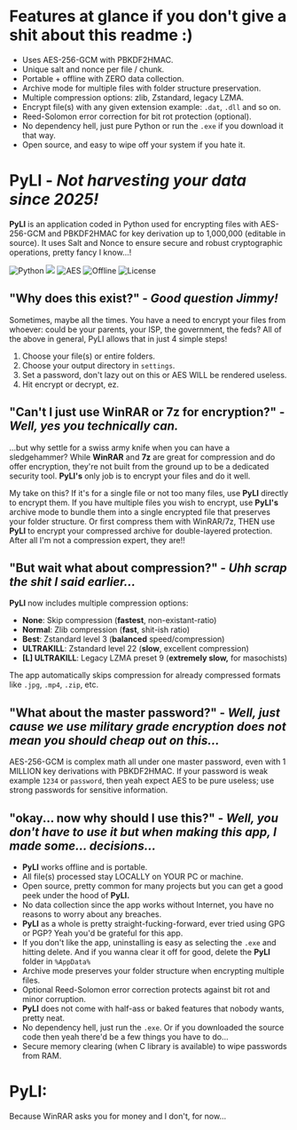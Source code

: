 # Features at glance if you don't give a shit about this readme :)
- Uses AES-256-GCM with PBKDF2HMAC.
- Unique salt and nonce per file / chunk.
- Portable + offline with ZERO data collection.
- Archive mode for multiple files with folder structure preservation.
- Multiple compression options: zlib, Zstandard, legacy LZMA.
- Encrypt file(s) with any given extension example: `.dat`, `.dll` and so on.
- Reed-Solomon error correction for bit rot protection (optional).
- No dependency hell, just pure Python or run the `.exe` if you download it that way.
- Open source, and easy to wipe off your system if you hate it.

# **PyLI** - *Not harvesting your data since 2025!*
**PyLI** is an application coded in Python used for encrypting files with AES-256-GCM and PBKDF2HMAC for key derivation up to
1,000,000 (editable in source). It uses Salt and Nonce to ensure secure and robust cryptographic operations, pretty fancy I know...!

![Python](https://img.shields.io/badge/Python-3.12-blue?logo=python&logoColor=white)
![](https://img.shields.io/badge/C-Library-darkblue?logo=c&logoColor=white)
![AES](https://img.shields.io/badge/Encryption-AES--256--GCM-green?logo=lock&logoColor=white)
![Offline](https://img.shields.io/badge/100%25-Offline-important)
![License](https://img.shields.io/badge/License-MIT-orange)

## "Why does this exist?" - *Good question Jimmy!*
Sometimes, maybe all the times. You have a need to encrypt your files from whoever: could be your parents, your ISP, the government, the feds?
All of the above in general, PyLI allows that in just 4 simple steps!
1. Choose your file(s) or entire folders.
2. Choose your output directory in `settings`.
3. Set a password, don't lazy out on this or AES WILL be rendered useless.
4. Hit encrypt or decrypt, ez.

## "Can't I just use WinRAR or 7z for encryption?" - *Well, yes you technically can.*
...but why settle for a swiss army knife when you can have a sledgehammer? While **WinRAR** and **7z** are great for compression and
do offer encryption, they're not built from the ground up to be a dedicated security tool.
**PyLI's** only job is to encrypt your files and do it well.

My take on this?
If it's for a single file or not too many files, use **PyLI** directly to encrypt them.
If you have multiple files you wish to encrypt, use **PyLI's** archive mode to bundle them into a single encrypted file that preserves your folder structure. Or first compress them with WinRAR/7z, THEN use **PyLI** to encrypt your compressed archive for double-layered protection. After all I'm not a compression expert, they are!!

## "But wait what about compression?" - *Uhh scrap the shit I said earlier...*
**PyLI** now includes multiple compression options:
- **None**: Skip compression (**fastest**, non-existant-ratio)
- **Normal**: Zlib compression (**fast**, shit-ish ratio)  
- **Best**: Zstandard level 3 (**balanced** speed/compression)
- **ULTRAKILL**: Zstandard level 22 (**slow**, excellent compression)
- **[L] ULTRAKILL**: Legacy LZMA preset 9 (**extremely slow,** for masochists)

The app automatically skips compression for already compressed formats like `.jpg`, `.mp4`, `.zip`, etc.

## "What about the master password?" - *Well, just cause we use military grade encryption does not mean you should cheap out on this...*
AES-256-GCM is complex math all under one master password, even with 1 MILLION key derivations with PBKDF2HMAC. If your password is weak
example `1234` or `password`, then yeah expect AES to be pure useless; use strong passwords for sensitive information.

## "okay... now why should I use this?" - *Well, you don't have to use it but when making this app, I made some… decisions…*
- **PyLI** works offline and is portable.
- All file(s) processed stay LOCALLY on YOUR PC or machine.
- Open source, pretty common for many projects but you can get a good peek under the hood of **PyLI.**
- No data collection since the app works without Internet, you have no reasons to worry about any breaches.
- **PyLI** as a whole is pretty straight-fucking-forward, ever tried using GPG or PGP? Yeah you'd be grateful for this app.
- If you don't like the app, uninstalling is easy as selecting the `.exe` and hitting delete. And if you wanna clear it off for good, delete the **PyLI** folder in `%AppData%`
- Archive mode preserves your folder structure when encrypting multiple files.
- Optional Reed-Solomon error correction protects against bit rot and minor corruption.
- **PyLI** does not come with half-ass or baked features that nobody wants, pretty neat.
- No dependency hell, just run the `.exe`. Or if you downloaded the source code then yeah there'd be a few things you have to do...
- Secure memory clearing (when C library is available) to wipe passwords from RAM.


# **PyLI:**
Because WinRAR asks you for money and I don't, for now...